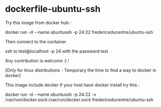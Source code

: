 # dockerfile-ubuntu-ssh

Try this image from docker hub :

docker run -d --name ubuntussh -p 24:22 fredericeducentre/ubuntu-ssh

Then connect to the container

ssh to test@localhost -p 24 with the password test

Any contribution is welcome :) !

[Only for linux distributions - Temporary the time to find a way to docker in docker]

This image include docker if your host have docker install try this :

docker run -d --name ubuntussh -p 24:22 -v /var/run/docker.sock:/var/run/docker.sock fredericeducentre/ubuntu-ssh
